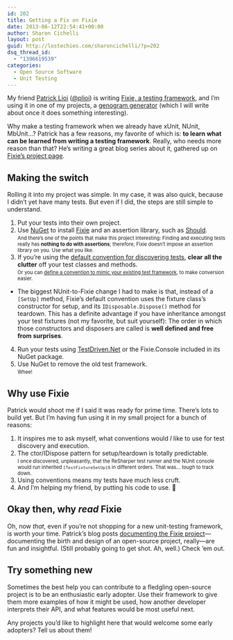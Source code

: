 ```yaml
---
id: 202
title: Getting a Fix on Fixie
date: 2013-06-12T22:54:41+00:00
author: Sharon Cichelli
layout: post
guid: http://lostechies.com/sharoncichelli/?p=202
dsq_thread_id:
  - "1396619539"
categories:
  - Open Source Software
  - Unit Testing
---
```

My friend [Patrick Lioi](https://lostechies.com/patricklioi/) ([@plioi](https://twitter.com/plioi)) is writing [Fixie, a testing framework](http://fixie.github.io/), and I&#8217;m using it in one of my projects, a [genogram generator](https://github.com/scichelli/genogram-generator) (which I will write about once it does something interesting).

Why make a testing framework when we already have xUnit, NUnit, MbUnit&#8230;? Patrick has a few reasons, my favorite of which is: **to learn what can be learned from writing a testing framework**. Really, who needs more reason than that? He&#8217;s writing a great blog series about it, gathered up on [Fixie&#8217;s project page](http://plioi.github.io/fixie/).

## Making the switch

Rolling it into my project was simple. In my case, it was also quick, because I didn&#8217;t yet have many tests. But even if I did, the steps are still simple to understand.

  1. Put your tests into their own project.
  2. Use [NuGet](http://nuget.org/) to install [Fixie](http://nuget.org/packages/Fixie/) and an assertion library, such as [Should](http://nuget.org/packages/Should/).  
    <span style="font-size: 0.8em">And there&#8217;s one of the points that make this project interesting: Finding and executing tests really has <strong>nothing to do with assertions</strong>; therefore, Fixie doesn&#8217;t impose an assertion library on you. Use what you like.</span>
  3. If you&#8217;re using the [default convention for discovering tests](http://fixie.github.io/docs/default-convention/), **clear all the clutter** off your test classes and methods.  
    <span style="font-size: 0.8em">Or you can <a href="http://fixie.github.io/docs/custom-conventions/">define a convention to mimic your existing test framework</a>, to make conversion easier.</span>
  * The biggest NUnit-to-Fixie change I had to make is that, instead of a `[SetUp]` method, Fixie&#8217;s default convention uses the fixture class&#8217;s constructor for setup, and its `IDisposable.Dispose()` method for teardown. This has a definite advantage if you have inheritance amongst your test fixtures (not my favorite, but suit yourself): The order in which those constructors and disposers are called is **well defined and free from surprises**.

  4. Run your tests using [TestDriven.Net](http://www.testdriven.net/) or the Fixie.Console included in its NuGet package.
  5. Use NuGet to remove the old test framework.  
    <span style="font-size: 0.8em">Whee!</span>

## Why use Fixie

Patrick would shoot me if I said it was ready for prime time. There&#8217;s lots to build yet. But I&#8217;m having fun using it in my small project for a bunch of reasons:

  1. It inspires me to ask myself, what conventions would _I_ like to use for test discovery and execution.
  2. The ctor/IDispose pattern for setup/teardown is totally predictable.  
    <span style="font-size: 0.8em">I once discovered, unpleasantly, that the ReSharper test runner and the NUnit console would run inherited <code>[TestFixtureSetUp]</code>s in different orders. That was&#8230; <em>tough</em> to track down.</span>
  3. Using conventions means my tests have much less cruft.
  4. And I&#8217;m helping my friend, by putting his code to use. 🙂

## Okay then, why _read_ Fixie

Oh, now _that_, even if you&#8217;re not shopping for a new unit-testing framework, is worth your time. Patrick&#8217;s blog posts [documenting the Fixie project](http://plioi.github.io/fixie/)&mdash;documenting the birth and design of an open-source project, really&mdash;are fun and insightful. (Still probably going to get shot. Ah, well.) Check &#8217;em out.

## Try something new

Sometimes the best help you can contribute to a fledgling open-source project is to be an enthusiastic early adopter. Use their framework to give them more examples of how it might be used, how another developer interprets their API, and what features would be most useful next.

Any projects you&#8217;d like to highlight here that would welcome some early adopters? Tell us about them!